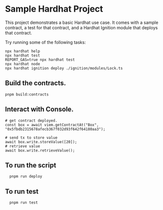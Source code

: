 # Sample Hardhat Project

This project demonstrates a basic Hardhat use case. It comes with a sample contract, a test for that contract, and a Hardhat Ignition module that deploys that contract.

Try running some of the following tasks:

```shell
npx hardhat help
npx hardhat test
REPORT_GAS=true npx hardhat test
npx hardhat node
npx hardhat ignition deploy ./ignition/modules/Lock.ts
```

## Build the contracts.

```shell
pnpm build:contracts
```



## Interact with Console.

```shell
# get contract deployed.
const box = await viem.getContractAt("Box", "0x5fbdb2315678afecb367f032d93f642f64180aa3");

# send tx to store value
await box.write.storeValue([20]);
# retrieve value
await box.write.retrieveValue();

````

## To run the script
```shell
  pnpm run deploy
```

## To run test 
```shell
  pnpm run test
```